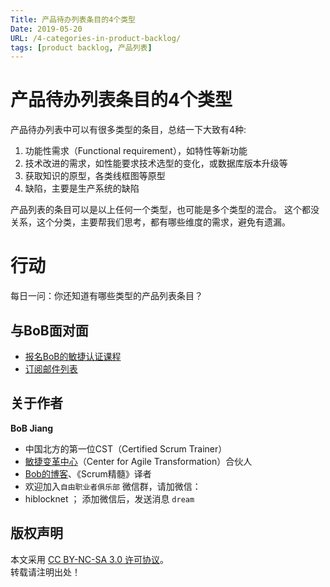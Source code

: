 ```yaml
---
Title: 产品待办列表条目的4个类型
Date: 2019-05-20
URL: /4-categories-in-product-backlog/
tags: [product backlog, 产品列表]
---
```


# 产品待办列表条目的4个类型
产品待办列表中可以有很多类型的条目，总结一下大致有4种:
1. 功能性需求（Functional requirement），如特性等新功能
2. 技术改进的需求，如性能要求技术选型的变化，或数据库版本升级等
3. 获取知识的原型，各类线框图等原型
4. 缺陷，主要是生产系统的缺陷

产品列表的条目可以是以上任何一个类型，也可能是多个类型的混合。
这个都没关系，这个分类，主要帮我们思考，都有哪些维度的需求，避免有遗漏。

# 行动

每日一问：你还知道有哪些类型的产品列表条目？

## 与BoB面对面
- [报名BoB的敏捷认证课程](https://appmopev1px9533.h5.xiaoeknow.com/homepage)
- [订阅邮件列表](https://tinyletter.com/bobjiang)

## 关于作者
**BoB Jiang**

- 中国北方的第一位CST（Certified Scrum Trainer）  
- [敏捷变革中心](https://www.c4at.cn/)（Center for Agile Transformation）合伙人  
- [Bob的博客](http://www.bobjiang.com)、《Scrum精髓》译者
- 欢迎加入`自由职业者俱乐部` 微信群，请加微信：
- hiblocknet  ； 添加微信后，发送消息 `dream`

## 版权声明

本文采用 [CC BY-NC-SA 3.0 许可协议](https://creativecommons.org/licenses/by-nc-sa/3.0/deed.zh)。  
转载请注明出处！
